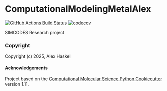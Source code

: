 ComputationalModelingMetalAlex
==============================
[//]: # (Badges)
[![GitHub Actions Build Status](https://github.com/AlexHaskel/ComputationalModelingMetalAlex/workflows/CI/badge.svg)](https://github.com/AlexHaskel/ComputationalModelingMetalAlex/actions?query=workflow%3ACI)
[![codecov](https://codecov.io/gh/AlexHaskel/ComputationalModelingMetalAlex/branch/main/graph/badge.svg)](https://codecov.io/gh/AlexHaskel/ComputationalModelingMetalAlex/branch/main)


SIMCODES Research project

### Copyright

Copyright (c) 2025, Alex Haskel


#### Acknowledgements
 
Project based on the 
[Computational Molecular Science Python Cookiecutter](https://github.com/molssi/cookiecutter-cms) version 1.11.
